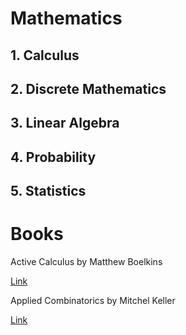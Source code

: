 # Mathematics

## 1. Calculus
## 2. Discrete Mathematics
## 3. Linear Algebra
## 4. Probability
## 5. Statistics




# Books
Active Calculus
by Matthew Boelkins

[Link]((https://activecalculus.org/single/sec-8-6-powerseries.html))


Applied Combinatorics
by Mitchel Keller

[Link](https://open.umn.edu/opentextbooks/textbooks/applied-combinatorics)
